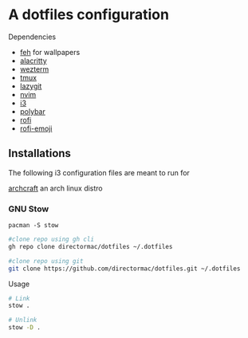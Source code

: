 # A dotfiles configuration

Dependencies

- [feh](https://feh.finalrewind.org/) for wallpapers
- [alacritty](https://github.com/alacritty/alacritty)
- [wezterm](https://github.com/wez/wezterm)
- [tmux](https://github.com/tmux/tmux)
- [lazygit](https://github.com/jesseduffield/lazygit)
- [nvim](https://github.com/neovim/neovim)
- [i3](https://github.com/i3/i3)
- [polybar](https://github.com/polybar/polybar)
- [rofi](https://github.com/davatorium/rofi)
- [rofi-emoji](https://github.com/Mange/rofi-emoji)

## Installations

The following i3 configuration files are meant to run for

[archcraft](https://github.com/archcraft-os/archcraft) an arch linux distro

### GNU Stow

`pacman -S stow`

```sh
#clone repo using gh cli
gh repo clone directormac/dotfiles ~/.dotfiles

#clone repo using git
git clone https://github.com/directormac/dotfiles.git ~/.dotfiles
```

Usage

```sh
# Link
stow .

# Unlink
stow -D .
```
